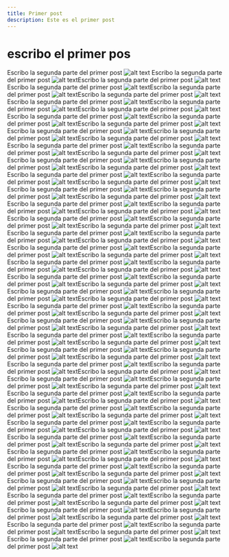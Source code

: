 ```yaml
---
title: Primer post
description: Este es el primer post
---
```

# escribo el primer pos

Escribo la segunda parte del primer post
![alt text](/img/image.png)
Escribo la segunda parte del primer post
![alt text](/img/image.png)Escribo la segunda parte del primer post
![alt text](/img/image.png)Escribo la segunda parte del primer post
![alt text](/img/image.png)Escribo la segunda parte del primer post
![alt text](/img/image.png)Escribo la segunda parte del primer post
![alt text](/img/image.png)Escribo la segunda parte del primer post
![alt text](/img/image.png)Escribo la segunda parte del primer post
![alt text](/img/image.png)Escribo la segunda parte del primer post
![alt text](/img/image.png)Escribo la segunda parte del primer post
![alt text](/img/image.png)Escribo la segunda parte del primer post
![alt text](/img/image.png)Escribo la segunda parte del primer post
![alt text](/img/image.png)Escribo la segunda parte del primer post
![alt text](/img/image.png)Escribo la segunda parte del primer post
![alt text](/img/image.png)Escribo la segunda parte del primer post
![alt text](/img/image.png)Escribo la segunda parte del primer post
![alt text](/img/image.png)Escribo la segunda parte del primer post
![alt text](/img/image.png)Escribo la segunda parte del primer post
![alt text](/img/image.png)Escribo la segunda parte del primer post
![alt text](/img/image.png)Escribo la segunda parte del primer post
![alt text](/img/image.png)Escribo la segunda parte del primer post
![alt text](/img/image.png)Escribo la segunda parte del primer post
![alt text](/img/image.png)Escribo la segunda parte del primer post
![alt text](/img/image.png)Escribo la segunda parte del primer post
![alt text](/img/image.png)Escribo la segunda parte del primer post
![alt text](/img/image.png)Escribo la segunda parte del primer post
![alt text](/img/image.png)Escribo la segunda parte del primer post
![alt text](/img/image.png)Escribo la segunda parte del primer post
![alt text](/img/image.png)Escribo la segunda parte del primer post
![alt text](/img/image.png)Escribo la segunda parte del primer post
![alt text](/img/image.png)Escribo la segunda parte del primer post
![alt text](/img/image.png)Escribo la segunda parte del primer post
![alt text](/img/image.png)Escribo la segunda parte del primer post
![alt text](/img/image.png)Escribo la segunda parte del primer post
![alt text](/img/image.png)Escribo la segunda parte del primer post
![alt text](/img/image.png)Escribo la segunda parte del primer post
![alt text](/img/image.png)Escribo la segunda parte del primer post
![alt text](/img/image.png)Escribo la segunda parte del primer post
![alt text](/img/image.png)Escribo la segunda parte del primer post
![alt text](/img/image.png)Escribo la segunda parte del primer post
![alt text](/img/image.png)Escribo la segunda parte del primer post
![alt text](/img/image.png)Escribo la segunda parte del primer post
![alt text](/img/image.png)Escribo la segunda parte del primer post
![alt text](/img/image.png)Escribo la segunda parte del primer post
![alt text](/img/image.png)Escribo la segunda parte del primer post
![alt text](/img/image.png)Escribo la segunda parte del primer post
![alt text](/img/image.png)Escribo la segunda parte del primer post
![alt text](/img/image.png)Escribo la segunda parte del primer post
![alt text](/img/image.png)Escribo la segunda parte del primer post
![alt text](/img/image.png)Escribo la segunda parte del primer post
![alt text](/img/image.png)Escribo la segunda parte del primer post
![alt text](/img/image.png)Escribo la segunda parte del primer post
![alt text](/img/image.png)Escribo la segunda parte del primer post
![alt text](/img/image.png)Escribo la segunda parte del primer post
![alt text](/img/image.png)Escribo la segunda parte del primer post
![alt text](/img/image.png)Escribo la segunda parte del primer post
![alt text](/img/image.png)Escribo la segunda parte del primer post
![alt text](/img/image.png)Escribo la segunda parte del primer post
![alt text](/img/image.png)Escribo la segunda parte del primer post
![alt text](/img/image.png)Escribo la segunda parte del primer post
![alt text](/img/image.png)Escribo la segunda parte del primer post
![alt text](/img/image.png)Escribo la segunda parte del primer post
![alt text](/img/image.png)Escribo la segunda parte del primer post
![alt text](/img/image.png)Escribo la segunda parte del primer post
![alt text](/img/image.png)Escribo la segunda parte del primer post
![alt text](/img/image.png)Escribo la segunda parte del primer post
![alt text](/img/image.png)Escribo la segunda parte del primer post
![alt text](/img/image.png)Escribo la segunda parte del primer post
![alt text](/img/image.png)Escribo la segunda parte del primer post
![alt text](/img/image.png)Escribo la segunda parte del primer post
![alt text](/img/image.png)Escribo la segunda parte del primer post
![alt text](/img/image.png)Escribo la segunda parte del primer post
![alt text](/img/image.png)Escribo la segunda parte del primer post
![alt text](/img/image.png)Escribo la segunda parte del primer post
![alt text](/img/image.png)Escribo la segunda parte del primer post
![alt text](/img/image.png)Escribo la segunda parte del primer post
![alt text](/img/image.png)Escribo la segunda parte del primer post
![alt text](/img/image.png)Escribo la segunda parte del primer post
![alt text](/img/image.png)Escribo la segunda parte del primer post
![alt text](/img/image.png)Escribo la segunda parte del primer post
![alt text](/img/image.png)Escribo la segunda parte del primer post
![alt text](/img/image.png)Escribo la segunda parte del primer post
![alt text](/img/image.png)Escribo la segunda parte del primer post
![alt text](/img/image.png)Escribo la segunda parte del primer post
![alt text](/img/image.png)Escribo la segunda parte del primer post
![alt text](/img/image.png)Escribo la segunda parte del primer post
![alt text](/img/image.png)Escribo la segunda parte del primer post
![alt text](/img/image.png)Escribo la segunda parte del primer post
![alt text](/img/image.png)Escribo la segunda parte del primer post
![alt text](/img/image.png)Escribo la segunda parte del primer post
![alt text](/img/image.png)Escribo la segunda parte del primer post
![alt text](/img/image.png)Escribo la segunda parte del primer post
![alt text](/img/image.png)Escribo la segunda parte del primer post
![alt text](/img/image.png)Escribo la segunda parte del primer post
![alt text](/img/image.png)Escribo la segunda parte del primer post
![alt text](/img/image.png)Escribo la segunda parte del primer post
![alt text](/img/image.png)Escribo la segunda parte del primer post
![alt text](/img/image.png)Escribo la segunda parte del primer post
![alt text](/img/image.png)